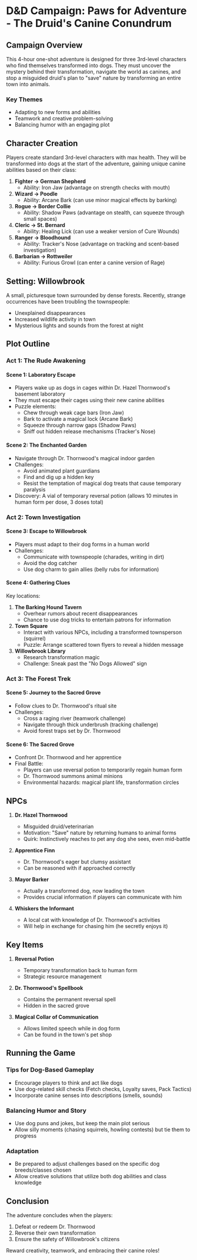 # D&D Campaign: Paws for Adventure - The Druid's Canine Conundrum

## Campaign Overview

This 4-hour one-shot adventure is designed for three 3rd-level characters who find themselves transformed into dogs. They must uncover the mystery behind their transformation, navigate the world as canines, and stop a misguided druid's plan to "save" nature by transforming an entire town into animals.

### Key Themes
- Adapting to new forms and abilities
- Teamwork and creative problem-solving
- Balancing humor with an engaging plot

## Character Creation

Players create standard 3rd-level characters with max health. They will be transformed into dogs at the start of the adventure, gaining unique canine abilities based on their class:

1. **Fighter → German Shepherd**
   - Ability: Iron Jaw (advantage on strength checks with mouth)
2. **Wizard → Poodle**
   - Ability: Arcane Bark (can use minor magical effects by barking)
3. **Rogue → Border Collie**
   - Ability: Shadow Paws (advantage on stealth, can squeeze through small spaces)
4. **Cleric → St. Bernard**
   - Ability: Healing Lick (can use a weaker version of Cure Wounds)
5. **Ranger → Bloodhound**
   - Ability: Tracker's Nose (advantage on tracking and scent-based investigation)
6. **Barbarian → Rottweiler**
   - Ability: Furious Growl (can enter a canine version of Rage)

## Setting: Willowbrook

A small, picturesque town surrounded by dense forests. Recently, strange occurrences have been troubling the townspeople:
- Unexplained disappearances
- Increased wildlife activity in town
- Mysterious lights and sounds from the forest at night

## Plot Outline

### Act 1: The Rude Awakening

#### Scene 1: Laboratory Escape
- Players wake up as dogs in cages within Dr. Hazel Thornwood's basement laboratory
- They must escape their cages using their new canine abilities
- Puzzle elements:
  * Chew through weak cage bars (Iron Jaw)
  * Bark to activate a magical lock (Arcane Bark)
  * Squeeze through narrow gaps (Shadow Paws)
  * Sniff out hidden release mechanisms (Tracker's Nose)

#### Scene 2: The Enchanted Garden
- Navigate through Dr. Thornwood's magical indoor garden
- Challenges:
  * Avoid animated plant guardians
  * Find and dig up a hidden key
  * Resist the temptation of magical dog treats that cause temporary paralysis
- Discovery: A vial of temporary reversal potion (allows 10 minutes in human form per dose, 3 doses total)

### Act 2: Town Investigation

#### Scene 3: Escape to Willowbrook
- Players must adapt to their dog forms in a human world
- Challenges:
  * Communicate with townspeople (charades, writing in dirt)
  * Avoid the dog catcher
  * Use dog charm to gain allies (belly rubs for information)

#### Scene 4: Gathering Clues
Key locations:
1. **The Barking Hound Tavern**
   - Overhear rumors about recent disappearances
   - Chance to use dog tricks to entertain patrons for information
2. **Town Square**
   - Interact with various NPCs, including a transformed townsperson (squirrel)
   - Puzzle: Arrange scattered town flyers to reveal a hidden message
3. **Willowbrook Library**
   - Research transformation magic
   - Challenge: Sneak past the "No Dogs Allowed" sign

### Act 3: The Forest Trek

#### Scene 5: Journey to the Sacred Grove
- Follow clues to Dr. Thornwood's ritual site
- Challenges:
  * Cross a raging river (teamwork challenge)
  * Navigate through thick underbrush (tracking challenge)
  * Avoid forest traps set by Dr. Thornwood

#### Scene 6: The Sacred Grove
- Confront Dr. Thornwood and her apprentice
- Final Battle:
  * Players can use reversal potion to temporarily regain human form
  * Dr. Thornwood summons animal minions
  * Environmental hazards: magical plant life, transformation circles

## NPCs

1. **Dr. Hazel Thornwood**
   - Misguided druid/veterinarian
   - Motivation: "Save" nature by returning humans to animal forms
   - Quirk: Instinctively reaches to pet any dog she sees, even mid-battle

2. **Apprentice Finn**
   - Dr. Thornwood's eager but clumsy assistant
   - Can be reasoned with if approached correctly

3. **Mayor Barker**
   - Actually a transformed dog, now leading the town
   - Provides crucial information if players can communicate with him

4. **Whiskers the Informant**
   - A local cat with knowledge of Dr. Thornwood's activities
   - Will help in exchange for chasing him (he secretly enjoys it)

## Key Items

1. **Reversal Potion**
   - Temporary transformation back to human form
   - Strategic resource management

2. **Dr. Thornwood's Spellbook**
   - Contains the permanent reversal spell
   - Hidden in the sacred grove

3. **Magical Collar of Communication**
   - Allows limited speech while in dog form
   - Can be found in the town's pet shop

## Running the Game

### Tips for Dog-Based Gameplay
- Encourage players to think and act like dogs
- Use dog-related skill checks (Fetch checks, Loyalty saves, Pack Tactics)
- Incorporate canine senses into descriptions (smells, sounds)

### Balancing Humor and Story
- Use dog puns and jokes, but keep the main plot serious
- Allow silly moments (chasing squirrels, howling contests) but tie them to progress

### Adaptation
- Be prepared to adjust challenges based on the specific dog breeds/classes chosen
- Allow creative solutions that utilize both dog abilities and class knowledge

## Conclusion

The adventure concludes when the players:
1. Defeat or redeem Dr. Thornwood
2. Reverse their own transformation
3. Ensure the safety of Willowbrook's citizens

Reward creativity, teamwork, and embracing their canine roles!